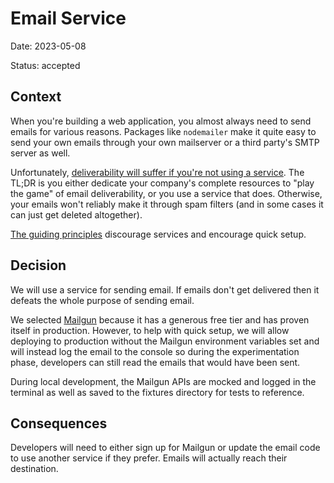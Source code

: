 # Email Service

Date: 2023-05-08

Status: accepted

## Context

When you're building a web application, you almost always need to send emails
for various reasons. Packages like `nodemailer` make it quite easy to send your
own emails through your own mailserver or a third party's SMTP server as well.

Unfortunately,
[deliverability will suffer if you're not using a service](https://cfenollosa.com/blog/after-self-hosting-my-email-for-twenty-three-years-i-have-thrown-in-the-towel-the-oligopoly-has-won.html).
The TL;DR is you either dedicate your company's complete resources to "play the
game" of email deliverability, or you use a service that does. Otherwise, your
emails won't reliably make it through spam filters (and in some cases it can
just get deleted altogether).

[The guiding principles](https://github.com/epicweb-dev/epic-stack/blob/main/docs/guiding-principles.md)
discourage services and encourage quick setup.

## Decision

We will use a service for sending email. If emails don't get delivered then
it defeats the whole purpose of sending email.

We selected [Mailgun](https://www.mailgun.com/) because it has a generous free
tier and has proven itself in production. However, to help with quick setup, we
will allow deploying to production without the Mailgun environment variables set
and will instead log the email to the console so during the experimentation
phase, developers can still read the emails that would have been sent.

During local development, the Mailgun APIs are mocked and logged in the terminal
as well as saved to the fixtures directory for tests to reference.

## Consequences

Developers will need to either sign up for Mailgun or update the email code to
use another service if they prefer. Emails will actually reach their
destination.

